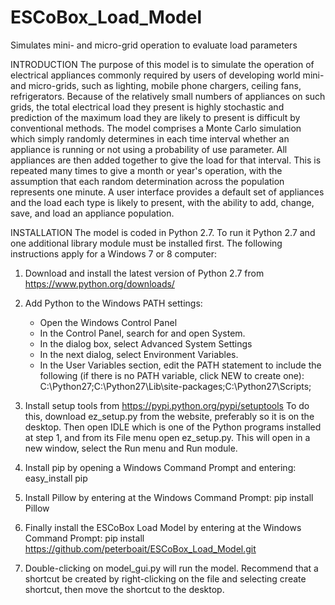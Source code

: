 # ESCoBox_Load_Model
Simulates mini- and micro-grid operation to evaluate load parameters

INTRODUCTION
The purpose of this model is to simulate the operation of electrical appliances commonly required by users of developing world mini- and micro-grids, such as lighting, mobile phone chargers, ceiling fans, refrigerators.  Because of the relatively small numbers of appliances on such grids, the total electrical load they present is highly stochastic and prediction of the maximum load they are likely to present is difficult by conventional methods.  The model comprises a Monte Carlo simulation which simply randomly determines in each time interval whether an appliance is running or not using a probability of use parameter. All appliances are then added together to give the load for that interval. This is repeated many times to give a month or year's operation, with the assumption that each random determination across the population represents one minute.  A user interface provides a default set of appliances and the load each type is likely to present, with the ability to add, change, save, and load an appliance population.

INSTALLATION
The model is coded in Python 2.7.  To run it Python 2.7 and one additional library module must be installed first. The following instructions apply for a Windows 7 or 8 computer:

1. Download and install the latest version of Python 2.7 from  https://www.python.org/downloads/ 

2. Add Python to the Windows PATH settings:
    - Open the Windows Control Panel
    - In the Control Panel, search for and open System.
    - In the dialog box, select Advanced System Settings
    - In the next dialog, select Environment Variables.
    - In the User Variables section, edit the PATH statement to include the following (if there is no PATH variable, click         NEW to create one):  C:\Python27;C:\Python27\Lib\site-packages\;C:\Python27\Scripts\;
  
3.  Install setup tools from  https://pypi.python.org/pypi/setuptools To do this, download  ez_setup.py from the website, preferably so it is on the desktop.  Then open IDLE which is one of the Python programs installed at step 1, and from its File menu open ez_setup.py.  This will open in a new window, select the Run menu and Run module.  
  
4.  Install pip by opening a Windows Command Prompt and entering:  easy_install pip
  
5.  Install Pillow by entering at the Windows Command Prompt: pip install Pillow
 
6.  Finally install the ESCoBox Load Model by entering at the Windows Command Prompt: pip install https://github.com/peterboait/ESCoBox_Load_Model.git 
7.  Double-clicking on model_gui.py will run the model. Recommend that a shortcut be created by right-clicking on the file and selecting create shortcut, then move the shortcut to the desktop.


